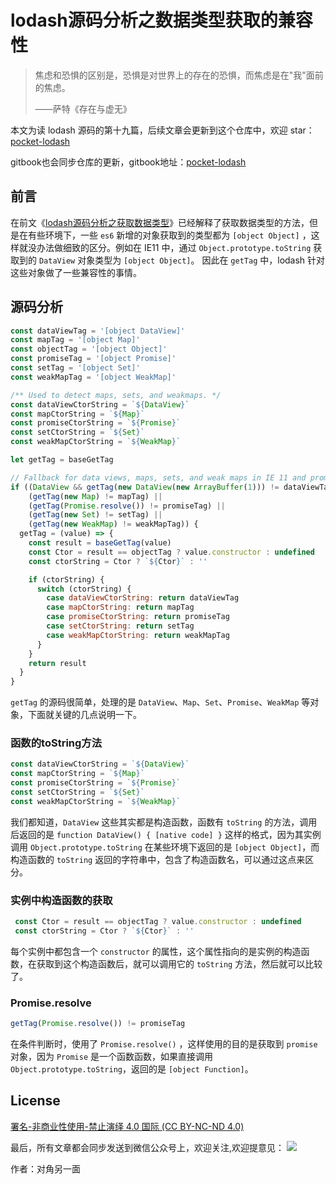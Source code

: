 # lodash源码分析之数据类型获取的兼容性

> 焦虑和恐惧的区别是，恐惧是对世界上的存在的恐惧，而焦虑是在"我"面前的焦虑。
>
> ——萨特《存在与虚无》

本文为读 lodash 源码的第十九篇，后续文章会更新到这个仓库中，欢迎 star：[pocket-lodash](https://github.com/yeyuqiudeng/pocket-lodash)

gitbook也会同步仓库的更新，gitbook地址：[pocket-lodash](https://www.gitbook.com/book/yeyuqiudeng/pocket-lodash/details)

## 前言

在前文《[lodash源码分析之获取数据类型](baseGetTag.md)》已经解释了获取数据类型的方法，但是在有些环境下，一些 `es6` 新增的对象获取到的类型都为 `[object Object]` ，这样就没办法做细致的区分。例如在 IE11 中，通过 `Object.prototype.toString` 获取到的 `DataView` 对象类型为 `[object Object]`。 因此在 `getTag` 中，lodash 针对这些对象做了一些兼容性的事情。

## 源码分析

```javascript
const dataViewTag = '[object DataView]'
const mapTag = '[object Map]'
const objectTag = '[object Object]'
const promiseTag = '[object Promise]'
const setTag = '[object Set]'
const weakMapTag = '[object WeakMap]'

/** Used to detect maps, sets, and weakmaps. */
const dataViewCtorString = `${DataView}`
const mapCtorString = `${Map}`
const promiseCtorString = `${Promise}`
const setCtorString = `${Set}`
const weakMapCtorString = `${WeakMap}`

let getTag = baseGetTag

// Fallback for data views, maps, sets, and weak maps in IE 11 and promises in Node.js < 6.
if ((DataView && getTag(new DataView(new ArrayBuffer(1))) != dataViewTag) ||
    (getTag(new Map) != mapTag) ||
    (getTag(Promise.resolve()) != promiseTag) ||
    (getTag(new Set) != setTag) ||
    (getTag(new WeakMap) != weakMapTag)) {
  getTag = (value) => {
    const result = baseGetTag(value)
    const Ctor = result == objectTag ? value.constructor : undefined
    const ctorString = Ctor ? `${Ctor}` : ''

    if (ctorString) {
      switch (ctorString) {
        case dataViewCtorString: return dataViewTag
        case mapCtorString: return mapTag
        case promiseCtorString: return promiseTag
        case setCtorString: return setTag
        case weakMapCtorString: return weakMapTag
      }
    }
    return result
  }
}
```

`getTag` 的源码很简单，处理的是 `DataView`、`Map`、`Set`、`Promise`、`WeakMap` 等对象，下面就关键的几点说明一下。

### 函数的toString方法

```javascript
const dataViewCtorString = `${DataView}`
const mapCtorString = `${Map}`
const promiseCtorString = `${Promise}`
const setCtorString = `${Set}`
const weakMapCtorString = `${WeakMap}`
```

我们都知道，`DataView` 这些其实都是构造函数，函数有 `toString` 的方法，调用后返回的是 `function DataView() { [native code] }` 这样的格式，因为其实例调用 `Object.prototype.toString` 在某些环境下返回的是 `[object Object]`，而构造函数的 `toString` 返回的字符串中，包含了构造函数名，可以通过这点来区分。

### 实例中构造函数的获取

```javascript
 const Ctor = result == objectTag ? value.constructor : undefined
 const ctorString = Ctor ? `${Ctor}` : ''
```

每个实例中都包含一个 `constructor` 的属性，这个属性指向的是实例的构造函数，在获取到这个构造函数后，就可以调用它的 `toString` 方法，然后就可以比较了。

### Promise.resolve

```javascript
getTag(Promise.resolve()) != promiseTag
```

在条件判断时，使用了 `Promise.resolve()` ，这样使用的目的是获取到 `promise` 对象，因为 `Promise` 是一个函数函数，如果直接调用 `Object.prototype.toString`，返回的是 `[object Function]`。

## License

[署名-非商业性使用-禁止演绎 4.0 国际 (CC BY-NC-ND 4.0)](http://creativecommons.org/licenses/by-nc-nd/4.0/)

最后，所有文章都会同步发送到微信公众号上，欢迎关注,欢迎提意见：  ![](https://raw.githubusercontent.com/yeyuqiudeng/resource/master/images/qrcode_front-end-article.jpg) 

作者：对角另一面